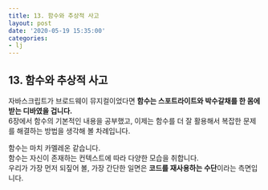 ```yaml
---
title: 13. 함수와 추상적 사고
layout: post
date: '2020-05-19 15:35:00'
categories:
- lj
---
```


## 13. 함수와 추상적 사고

자바스크립트가 브로드웨이 뮤지컬이었다면 **함수는 스포트라이트와 박수갈채를 한 몸에 받는 디바였을 겁니다.**  
6장에서 함수의 기본적인 내용을 공부했고, 이제는 함수를 더 잘 활용해서 복잡한 문제를 해결하는 방법을 생각해 볼 차례입니다.

함수는 마치 카멜레온 같습니다.  
함수는 자신이 존재하는 컨텍스트에 따라 다양한 모습을 취합니다.  
우리가 가장 먼저 되짚어 볼, 가장 간단한 일면은 **코드를 재사용하는 수단**이라는 측면입니다.